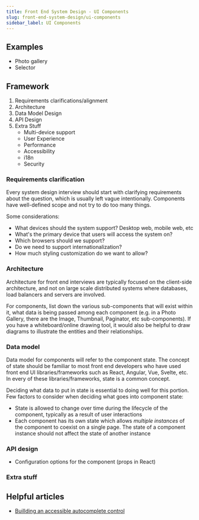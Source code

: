 ```yaml
---
title: Front End System Design - UI Components
slug: front-end-system-design/ui-components
sidebar_label: UI Components
---
```


## Examples

- Photo gallery
- Selector

## Framework

1. Requirements clarifications/alignment
1. Architecture
1. Data Model Design
1. API Design
1. Extra Stuff
   - Multi-device support
   - User Experience
   - Performance
   - Accessibility
   - i18n
   - Security

### Requirements clarification

Every system design interview should start with clarifying requirements about the question, which is usually left vague intentionally. Components have well-defined scope and not try to do too many things.

Some considerations:

- What devices should the system support? Desktop web, mobile web, etc
- What's the primary device that users will access the system on?
- Which browsers should we support?
- Do we need to support internationalization?
- How much styling customization do we want to allow?

### Architecture

Architecture for front end interviews are typically focused on the client-side architecture, and not on large scale distributed systems where databases, load balancers and servers are involved.

For components, list down the various sub-components that will exist within it, what data is being passed among each component (e.g. in a Photo Gallery, there are the Image, Thumbnail, Paginator, etc sub-components). If you have a whiteboard/online drawing tool, it would also be helpful to draw diagrams to illustrate the entities and their relationships.

### Data model

Data model for components will refer to the component state. The concept of state should be familiar to most front end developers who have used front end UI libraries/frameworks such as React, Angular, Vue, Svelte, etc. In every of these libraries/frameworks, state is a common concept.

Deciding what data to put in state is essential to doing well for this portion. Few factors to consider when deciding what goes into component state:

- State is allowed to change over time during the lifecycle of the component, typically as a result of user interactions
- Each component has its own state which allows _multiple instances_ of the component to coexist on a single page. The state of a component instance should not affect the state of another instance

### API design

- Configuration options for the component (props in React)

### Extra stuff

<!-- #### User experience

#### Performance

#### Accessibility (a11y)

#### Internationalization (i18n)

#### Security

#### Multi-device support -->

## Helpful articles

- [Buillding an accessible autocomplete control](https://adamsilver.io/blog/building-an-accessible-autocomplete-control/)
